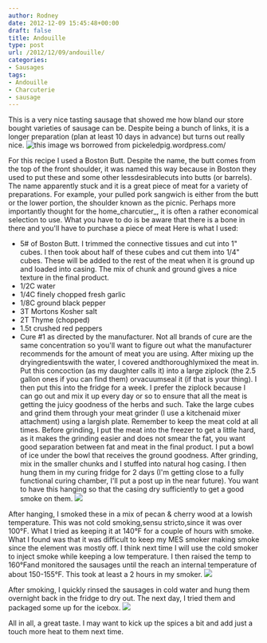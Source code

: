 ```yaml
---
author: Rodney
date: 2012-12-09 15:45:48+00:00
draft: false
title: Andouille
type: post
url: /2012/12/09/andouille/
categories:
- Sausages
tags:
- Andouille
- Charcuterie
- sausage
---
```


This is a very nice tasting sausage that showed me how bland our store bought varieties of sausage can be. Despite being a bunch of links, it is a longer preparation (plan at least 10 days in advance) but turns out really nice. 
![this image ws borrowed from pickeledpig.wordpress.com/](http://media.tumblr.com/tumblr_mers23Ui1a1ragrro.gif)

For this recipe I used a Boston Butt. Despite the name, the butt comes from the top of the front shoulder, it was named this way because in Boston they used to put these and some other lessdesirablecuts into butts (or barrels). The name apparently stuck and it is a great piece of meat for a variety of preparations. For example, your pulled pork sangwich is either from the butt or the lower portion, the shoulder known as the picnic. Perhaps more importantly thought for the home_charcutier_, it is often a rather economical selection to use. What you have to do is be aware that there is a bone in there and you'll have to purchase a piece of meat
Here is what I used:
  * 5# of Boston Butt. I trimmed the connective tissues and cut into 1" cubes. I then took about half of these cubes and cut them into 1/4" cubes. These will be added to the rest of the meat when it is ground up and loaded into casing. The mix of chunk and ground gives a nice texture in the final product.
  * 1/2C water
  * 1/4C finely chopped fresh garlic
  * 1/8C ground black pepper
  * 3T Mortons Kosher salt
  * 2T Thyme (chopped)
  * 1.5t crushed red peppers
  * Cure #1 as directed by the manufacturer. Not all brands of cure are the same concentration so you'll want to figure out what the manufacturer recommends for the amount of meat you are using.
After mixing up the dryingredientswith the water, I covered andthoroughlymixed the meat in. Put this concoction (as my daughter calls it) into a large ziplock (the 2.5 gallon ones if you can find them) orvacuumseal it (if that is your thing). I then put this into the fridge for a week. I prefer the ziplock because I can go out and mix it up every day or so to ensure that all the meat is getting the juicy goodness of the herbs and such.
Take the large cubes and grind them through your meat grinder (I use a kitchenaid mixer attachment) using a largish plate. Remember to keep the meat cold at all times. Before grinding, I put the meat into the freezer to get a little hard, as it makes the grinding easier and does not smear the fat, you want good separation between fat and meat in the final product. I put a bowl of ice under the bowl that receives the ground goodness. After grinding, mix in the smaller chunks and I stuffed into natural hog casing. 
I then hung them in my curing fridge for 2 days (I'm getting close to a fully functional curing chamber, I'll put a post up in the near future). You want to have this hanging so that the casing dry sufficiently to get a good smoke on them.
![](http://media.tumblr.com/tumblr_merswqjDrL1ragrro.png)

After hanging, I smoked these in a mix of pecan & cherry wood at a lowish temperature. This was not cold smoking,sensu stricto,since it was over 100°F. What I tried as keeping  it at 140°F for a couple of hours with smoke. What I found was that it was difficult to keep my MES smoker making smoke since the element was mostly off. I think next time I will use the cold smoker to inject smoke while keeping a low temperature. I then raised the temp to 160°Fand monitored the sausages until the reach an internal temperature of about 150-155°F. This took at least a 2 hours in my smoker.
![](http://media.tumblr.com/tumblr_mersx5vbOQ1ragrro.png)

After smoking, I quickly rinsed the sausages in cold water and hung them overnight back in the fridge to dry out. The next day, I tried them and packaged some up for the icebox.
![](http://media.tumblr.com/tumblr_mert3fZQz61ragrro.png)

All in all, a great taste. I may want to kick up the spices a bit and add just a touch more heat to them next time.
